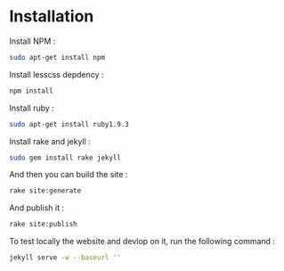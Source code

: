 # Installation

Install NPM :

```bash
sudo apt-get install npm
```

Install lesscss depdency :

```bash
npm install
```

Install ruby :

```bash
sudo apt-get install ruby1.9.3
```

Install rake and jekyll :

```bash
sudo gem install rake jekyll
```

And then you can build the site :

```bash
rake site:generate
```

And publish it :

```bash
rake site:publish
```

To test locally the website and devlop on it, run the following command :

```bash
jekyll serve -w --baseurl ''
```
